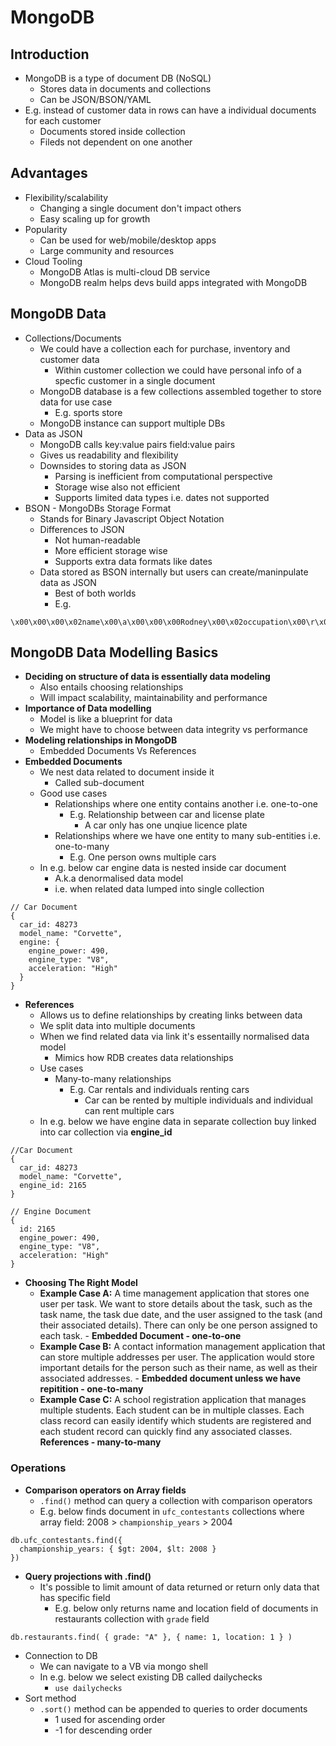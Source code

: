 # MongoDB

## Introduction
* MongoDB is a type of document DB (NoSQL)
  * Stores data in documents and collections
  * Can be JSON/BSON/YAML
* E.g. instead of customer data in rows can have a individual documents for each customer
  * Documents stored inside collection
  * Fileds not dependent on one another

## Advantages
* Flexibility/scalability
  * Changing a single document don't impact others
  * Easy scaling up for growth
* Popularity
  * Can be used for web/mobile/desktop apps
  * Large community and resources
* Cloud Tooling
  * MongoDB Atlas is multi-cloud DB service
  * MongoDB realm  helps devs build apps integrated with MongoDB

## MongoDB Data
* Collections/Documents
  * We could have a collection each for purchase, inventory and customer data
    * Within customer collection we could have personal info of a specfic customer in a single document
  * MongoDB database is a few collections assembled together to store data for use case
    * E.g. sports store
  * MongoDB instance can support multiple DBs
* Data as JSON
  * MongoDB calls key:value pairs field:value pairs
  * Gives us readability and flexibility
  * Downsides to storing data as JSON
    * Parsing is inefficient from computational perspective
    * Storage wise also not efficient
    * Supports limited data types i.e. dates not supported
* BSON - MongoDBs Storage Format
  * Stands for Binary Javascript Object Notation
  * Differences to JSON
    * Not human-readable
    * More efficient storage wise
    * Supports extra data formats like dates
  * Data stored as BSON internally but users can create/maninpulate data as JSON
    * Best of both worlds
    * E.g.
```
\x00\x00\x00\x02name\x00\a\x00\x00\x00Rodney\x00\x02occupation\x00\r\x00\x00\x00photographer\x00\x10year_of_experience\x00\a\x00\x00\x00\x00
```

## MongoDB Data Modelling Basics
* **Deciding on structure of data is essentially data modeling**
  * Also entails choosing relationships
  * Will impact scalability, maintainability and performance
* **Importance of Data modelling**
  * Model is like a blueprint for data
  * We might have to choose between data integrity vs performance
* **Modeling relationships in MongoDB**
  * Embedded Documents Vs References
* **Embedded Documents**
  * We nest data related to document inside it
    * Called sub-document
  * Good use cases
    * Relationships where one entity contains another i.e. one-to-one
      * E.g. Relationship between car and license plate
        * A car only has one unqiue licence plate
    * Relationships where we have one entity to many sub-entities i.e. one-to-many
      * E.g. One person owns multiple cars
  * In e.g. below car engine data is nested inside car document
    * A.k.a denormalised data model
    * i.e. when related data lumped into single collection
```
// Car Document
{
  car_id: 48273
  model_name: "Corvette",
  engine: {
    engine_power: 490,
    engine_type: "V8",
    acceleration: "High"
  }
}
```
* **References**
  * Allows us to define relationships by creating links between data
  * We split data into multiple documents
  * When we find related data via link it's essentailly normalised data model
    * Mimics how RDB creates data relationships
  * Use cases
    * Many-to-many relationships
      * E.g. Car rentals and individuals renting cars
        * Car can be rented by multiple individuals and individual can rent multiple cars
  * In e.g. below we have engine data in separate collection buy linked into car collection via **engine_id**
```
//Car Document
{
  car_id: 48273
  model_name: "Corvette",
  engine_id: 2165
}
 
// Engine Document
{
  id: 2165
  engine_power: 490,
  engine_type: "V8",
  acceleration: "High"
}
```
* **Choosing The Right Model**
  * **Example Case A:** A time management application that stores one user per task. We want to store details about the task, such as the task name, the task due date, and the user assigned to the task (and their associated details). There can only be one person assigned to each task. - **Embedded Document - one-to-one**
  * **Example Case B:** A contact information management application that can store multiple addresses per user. The application would store important details for the person such as their name, as well as their associated addresses. - **Embedded document unless we have repitition - one-to-many**
  * **Example Case C:** A school registration application that manages multiple students. Each student can be in multiple classes. Each class record can easily identify which students are registered and each student record can quickly find any associated classes. **References - many-to-many**

### Operations
* **Comparison operators on Array fields**
  * `.find()` method can query a collection with comparison operators
  * E.g. below finds document in `ufc_contestants` collections where array field: 2008 > `championship_years` > 2004
```
db.ufc_contestants.find({
  championship_years: { $gt: 2004, $lt: 2008 }
})
```
* **Query projections with .find()**
  * It's possible to limit amount of data returned or return only data that has specific field
    * E.g. below only returns name and location field of documents in restaurants collection with `grade` field
```
db.restaurants.find( { grade: "A" }, { name: 1, location: 1 } )
```
* Connection to DB
  * We can navigate to a VB via mongo shell
  * In e.g. below we select existing DB called dailychecks
    * `use dailychecks`
* Sort method
  * `.sort()` method can be appended to queries to order documents
    * 1 used for ascending order
    * -1 for descending order
  

